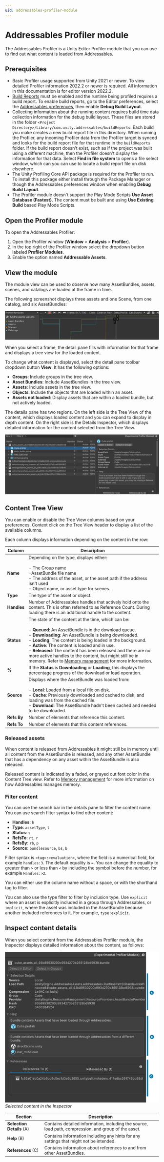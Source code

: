 ```yaml
---
uid: addressables-profiler-module
---
```


# Addressables Profiler module

The Addressables Profiler is a Unity Editor Profiler module that you can use to find out what content is loaded from Addressables.

## Prerequisites

* Basic Profiler usage supported from Unity 2021 or newer. To view detailed Profiler information 2022.2 or newer is required. All information in this documentation is for editor version 2022.2.
* [Build Reports](BuildLayoutReport.md) must be enabled and the runtime being profiled requires a build report. To enable build reports, go to the Editor preferences, select the [Addressables preferences](addressables-preferences.md), then enable **Debug Build Layout**.
* Collecting information about the running content requires build time data collection information for the debug build layout. These files are stored in the folder `<Project Directory>/Library/com.unity.addressables/buildReports`. Each build you make creates a new build report file in this directory. When running the Profiler, any incoming Profiler data from the Profiler target is synced and looks for the build report file for that runtime in the `buildReports` folder. If the build report doesn't exist, such as if the project was built using a different machine, then the Profiler doesn't display the information for that data. Select **Find in file system** to opens a file select window, which can you can use to locate a build report file on disk elsewhere.
* The Unity Profiling Core API package is required for the Profiler to run. To install this package either install through the Package Manager or though the Addressables preferences window when enabling **Debug Build Layout**.
* The Profiler module doesn't support the Play Mode Scripts **Use Asset Database (Fastest)**. The content must be built and using **Use Existing Build** based Play Mode Scripts.

## Open the Profiler module

To open the Addressables Profiler:

1. Open the Profiler window (__Window__ > __Analysis__ > __Profiler__). 
1. In the top right of the Profiler window select the dropdown button labeled __Profiler Modules__. 
1. Enable the option named __Addressable Assets__.

## View the module

The module view can be used to observe how many AssetBundles, assets, scenes, and catalogs are loaded at the frame in time.

The following screenshot displays three assets and one Scene, from one catalog, and six AssetBundles:

![](images/profiler-module.png)

When you select a frame, the detail pane fills with information for that frame and displays a tree view for the loaded content.

To change what content is displayed, select the detail pane toolbar dropdown button **View**. It has the following options:

* __Groups__: Include groups in the tree view.
* __Asset Bundles__: Include AssetBundles in the tree view.
* __Assets__: Include assets in the tree view.
* __Objects__: Include the objects that are loaded within an asset.
* __Assets not loaded__: Display assets that are within a loaded bundle, but not actively loaded.

The details pane has two regions. On the left side is the Tree View of the content, which displays loaded content and you can expand to display in depth content. On the right side is the Details Inspector, which displays detailed information for the content selected from the Tree View.

![](images/profiler-details-pane.png)

## Content Tree View

You can enable or disable the Tree View columns based on your preferences. Context click on the Tree View header to display a list of the available columns.

Each column displays information depending on the content in the row:

|**Column**|**Description**|
|---|---|
| __Name__|Depending on the type, displays either:<br/><br/>- The Group name<br/>-AssetBundle file name<br/>- The address of the asset, or the asset path if the address isn't used<br/>- Object name, or asset type for scenes.
|__Type__| The type of the asset or object.|
|__Handles__| Number of Addressables handles that actively hold onto the content. This is often referred to as Reference Count. During loading there is an additional handle to the content.|
|__Status__| The state of the content at the time, which can be:<br/><br/>- __Queued__: An AssetBundle is in the download queue.<br/>- __Downloading__: An AssetBundle is being downloaded.<br/>- __Loading__: The content is being loaded in the background.<br/>- __Active__: The content is loaded and in use.<br/>- __Released__: The content has been released and there are no more active handles to the content, but might still be in memory. Refer to [Memory management](MemoryManagement.md) for more information.|
|__%__|  If the **Status** is **Downloading** or **Loading**, this displays the percentage progress of the download or load operation.|
|__Source__| Displays where the AssetBundle was loaded from:<br/><br/>- __Local__: Loaded from a local file on disk.<br/>- __Cache__: Previously downloaded and cached to disk, and loading was from the cached file.<br/>- __Download__: The AssetBundle hadn't been cached and needed to be downloaded.|
|__Refs By__| Number of elements that reference this content.|
|__Refs To__| Number of elements that this content references.|

### Released assets

When content is released from Addressables it might still be in memory until all content from the AssetBundle is released, and any other AssetBundle that has a dependency on any asset within the AssetBundle is also released.

Released content is indicated by a faded, or grayed out font color in the Content Tree view. Refer to [Memory management](MemoryManagement.md) for more information on how Addressables manages memory.

### Filter content

You can use the search bar in the details pane to filter the content name. You can use search filter syntax to find other content:

* __Handles__: `h`
* __Type__: `assetType`, `t`
* __Status__: `s`
* __RefsTo__: `rt`, `r`
* __RefsBy__: `rb`, `p`
* __Source__: `bundlesource`, `bs`, `b`

Filter syntax is `<tag>:<evaluation>`, where the field is a numerical field, for example `handles:3`. The default equality is `=`. You can change the equality to greater than `>` or less than `<` by including the symbol before the number, for example `Handles:>2`.

You can either use the column name without a space, or with the shorthand tag to filter.

You can also use the type filter to filter by inclusion type. Use `explicit` where an asset is explicitly included in a group through Addressables, or `implicit`, where the asset was included in the AssetBundle because another included references to it. For example, `type:explicit`.

## Inspect content details

When you select content from the Addressables Profiler module, the Inspector displays detailed information about the content, as follows: 

![](images/profiler-inspector.png)<br/>_Selected content in the Inspector_

|**Section**|**Description**|
|---|---|
|**Selection Details** (A)| Contains detailed information, including the source, load path, compression, and group of the asset.|
|**Help** (B)| Contains information including any hints for any settings that might not be intended.|
|**References** (C)|Contains information about references to and from other AssetBundles.|
